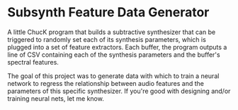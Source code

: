 # Subsynth Feature Data Generator

A little ChucK program that builds a subtractive synthesizer that can be triggered to randomly set each of its synthesis parameters, which is plugged into a set of feature extractors. Each buffer, the program outputs a line of CSV containing each of the synthesis parameters and the buffer's spectral features.

The goal of this project was to generate data with which to train a neural network to regress the relationship between audio features and the parameters of this specific synthesizer. If you're good with designing and/or training neural nets, let me know.
